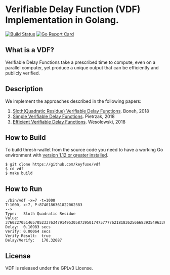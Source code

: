 # Verifiable Delay Function (VDF) Implementation in Golang.

[![Build Status](https://travis-ci.org/keyfuse/vdf.png)](https://travis-ci.org/keyfuse/vdf) [![Go Report Card](https://goreportcard.com/badge/github.com/keyfuse/vdf)](https://goreportcard.com/report/github.com/keyfuse/vdf)

## What is a VDF?

Verifiable Delay Functions take a prescribed time to compute, even on a parallel computer, yet produce a unique output that can be efficiently and publicly verified.

## Description

We implement the approaches described in the following papers:
1. [Sloth(Quadratic Residue) Verifiable Delay Functions](https://eprint.iacr.org/2018/601.pdf). Boneh, 2018
2. [Simple Verifiable Delay Functions](https://eprint.iacr.org/2018/627.pdf). Pietrzak, 2018
3. [Efficient Verifiable Delay Functions](https://eprint.iacr.org/2018/623.pdf). Wesolowski, 2018


## How to Build

To build thresh-wallet from the source code you need to have a working
Go environment with [version 1.12 or greater installed](https://golang.org/doc/install).

```
$ git clone https://github.com/keyfuse/vdf
$ cd vdf
$ make build
```

## How to Run

```
./bin/vdf -x=7 -t=1000
T:1000, x:7, P:8740186361822062383
-->
Type:	Sloth Quadratic Residue
Value:	37602270514657052337634791495305873950174757777621818362566683935496339681801
Delay:	0.10983 secs
Verify:	0.00064 secs
Verify Result:	true
Delay/Verify:	170.32087
```

## License

VDF is released under the GPLv3 License.
